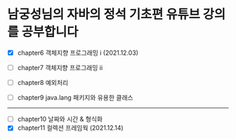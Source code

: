 # 남궁성님의 자바의 정석 기초편 유튜브 강의를 공부합니다

- [x] chapter6 객체지향 프로그래밍 i (2021.12.03)
- [ ] chapter7 객체지향 프로그래밍 ii
- [ ] chapter8 예외처리
- [ ] chapter9 java.lang 패키지와 유용한 클래스


---
- [ ] chapter10 날짜와 시간 & 형식화
- [x] chapter11 컬렉션 프레임웍 (2021.12.14)
